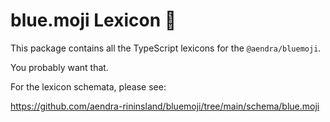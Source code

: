 # blue.moji Lexicon 💙

This package contains all the TypeScript lexicons for the `@aendra/bluemoji`.

You probably want that.

For the lexicon schemata, please see:

https://github.com/aendra-rininsland/bluemoji/tree/main/schema/blue.moji
